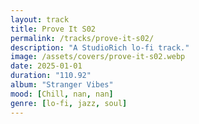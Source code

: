 ```yaml
---
layout: track
title: Prove It S02
permalink: /tracks/prove-it-s02/
description: "A StudioRich lo-fi track."
image: /assets/covers/prove-it-s02.webp
date: 2025-01-01
duration: "110.92"
album: "Stranger Vibes"
mood: [Chill, nan, nan]
genre: [lo-fi, jazz, soul]
---
```

